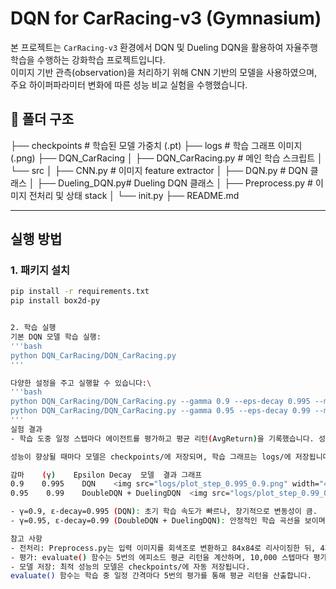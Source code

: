 # DQN for CarRacing-v3 (Gymnasium)

본 프로젝트는 `CarRacing-v3` 환경에서 DQN 및 Dueling DQN을 활용하여 자율주행 학습을 수행하는 강화학습 프로젝트입니다.  
이미지 기반 관측(observation)을 처리하기 위해 CNN 기반의 모델을 사용하였으며, 주요 하이퍼파라미터 변화에 따른 성능 비교 실험을 수행했습니다.

## 📁 폴더 구조

├── checkpoints # 학습된 모델 가중치 (.pt)
├── logs # 학습 그래프 이미지 (.png)
├── DQN_CarRacing
│ ├── DQN_CarRacing.py # 메인 학습 스크립트
│ └── src
│ ├── CNN.py # 이미지 feature extractor
│ ├── DQN.py # DQN 클래스
│ ├── Dueling_DQN.py# Dueling DQN 클래스
│ ├── Preprocess.py # 이미지 전처리 및 상태 stack
│ └── init.py
├── README.md


---

## 실행 방법

### 1. 패키지 설치
```bash
pip install -r requirements.txt
pip install box2d-py


2. 학습 실행
기본 DQN 모델 학습 실행:
'''bash
python DQN_CarRacing/DQN_CarRacing.py
'''

다양한 설정을 주고 실행할 수 있습니다:\
'''bash
python DQN_CarRacing/DQN_CarRacing.py --gamma 0.9 --eps-decay 0.995 --model DQN
python DQN_CarRacing/DQN_CarRacing.py --gamma 0.95 --eps-decay 0.99 --model DuelingDQN
'''
실험 결과
- 학습 도중 일정 스텝마다 에이전트를 평가하고 평균 리턴(AvgReturn)을 기록했습니다. 성능이 향상될 때마다 모델이 저장되며, 최종 그래프는 logs/에 저장됩니다.

성능이 향상될 때마다 모델은 checkpoints/에 저장되며, 학습 그래프는 logs/에 저장됩니다.

감마    (γ)    Epsilon Decay	모델	결과 그래프
0.9    0.995	DQN    <img src="logs/plot_step_0.995_0.9.png" width="450"/>
0.95	0.99	DoubleDQN + DuelingDQN	<img src="logs/plot_step_0.99_0.95.png" width="450"/>

- γ=0.9, ε-decay=0.995 (DQN): 초기 학습 속도가 빠르나, 장기적으로 변동성이 큼.
- γ=0.95, ε-decay=0.99 (DoubleDQN + DuelingDQN): 안정적인 학습 곡선을 보이며, 최종 리턴이 더 높음.

참고 사항
- 전처리: Preprocess.py는 입력 이미지를 회색조로 변환하고 84x84로 리사이징한 뒤, 4개의 연속 프레임을 쌓아 시간적 정보를 포함한 상태로 사용합니다.
- 평가: evaluate() 함수는 5번의 에피소드 평균 리턴을 계산하며, 10,000 스텝마다 평가를 수행합니다.
- 모델 저장: 최적 성능의 모델은 checkpoints/에 자동 저장됩니다.
evaluate() 함수는 학습 중 일정 간격마다 5번의 평가를 통해 평균 리턴을 산출합니다.